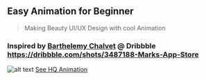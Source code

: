 ## Easy Animation for Beginner
> Making Beauty UI/UX Design with cool Animation

### Inspired by [Barthelemy Chalvet](https://dribbble.com/BarthelemyChalvet) @ Dribbble https://dribbble.com/shots/3487188-Marks-App-Store

![alt text](https://thumbs.gfycat.com/ConstantCrazyArmedcrab-size_restricted.gif "My Animation")
[See HQ Animation](https://gfycat.com/ConstantCrazyArmedcrab)
